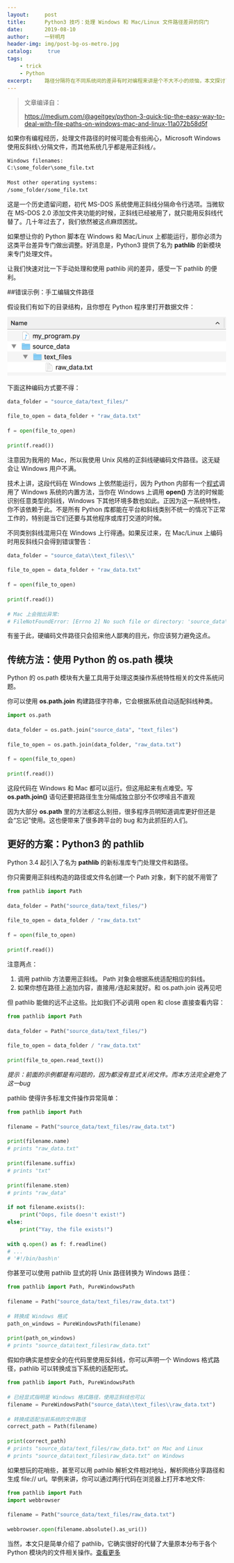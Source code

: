 ```yaml
---
layout:     post
title:      Python3 技巧：处理 Windows 和 Mac/Linux 文件路径差异的窍门
date:       2019-08-10
author:     一轩明月
header-img: img/post-bg-os-metro.jpg
catalog: 	 true
tags:
    - trick
    - Python
excerpt:    路径分隔符在不同系统间的差异有时对编程来讲是个不大不小的烦恼，本文探讨了传统 os.path 模块和解决方案，并给出了更好的路径编码方式——使用 pathlib 模块
---
```


> 文章编译自：
>
> https://medium.com/@ageitgey/python-3-quick-tip-the-easy-way-to-deal-with-file-paths-on-windows-mac-and-linux-11a072b58d5f

如果你有编程经历，处理文件路径的时候可能会有些闹心，Microsoft Windows 使用反斜线`\`分隔文件，而其他系统几乎都是用正斜线`/`。

```bash
Windows filenames:
C:\some_folder\some_file.txt

Most other operating systems:
/some_folder/some_file.txt
```

这是一个历史遗留问题，初代 MS-DOS 系统使用正斜线分隔命令行选项。当微软在 MS-DOS 2.0 添加文件夹功能的时候，正斜线已经被用了，就只能用反斜线代替了。几十年过去了，我们依然被这点麻烦困扰。

如果想让你的 Python 脚本在 Windows 和 Mac/Linux 上都能运行，那你必须为这类平台差异专门做出调整。好消息是，Python3 提供了名为 **pathlib** 的新模块来专门处理文件。

让我们快速对比一下手动处理和使用 pathlib 间的差异，感受一下 pathlib 的便利。

##错误示例：手工编辑文件路径 

假设我们有如下的目录结构，且你想在 Python 程序里打开数据文件：

![]( https://raw.githubusercontent.com/LibertyDream/diy_img_host/master/img/2019-08-10__eg_dir.png)

下面这种编码方式要不得：

```python
data_folder = "source_data/text_files/"

file_to_open = data_folder + "raw_data.txt"

f = open(file_to_open)

print(f.read())
```

注意因为我用的 Mac，所以我使用 Unix 风格的正斜线硬编码文件路径。这无疑会让 Windows 用户不满。

技术上讲，这段代码在 Windows 上依然能运行，因为 Python 内部有一个[程式](https://docs.python.org/3/library/os.html#os.altsep)调用了 Windows 系统的内置方法，当你在 Windows 上调用 **open()** 方法的时候能识别任意类型的斜线，Windows 下其他环境多数也如此。正因为这一系统特性，你不该依赖于此。不是所有 Python 库都能在平台和斜线类别不统一的情况下正常工作的，特别是当它们还要与其他程序或库打交道的时候。

不同类别斜线混用只在 Windows 上行得通。如果反过来，在 Mac/Linux 上编码时用反斜线只会得到错误警告：

```python
data_folder = "source_data\\text_files\\"

file_to_open = data_folder + "raw_data.txt"

f = open(file_to_open)

print(f.read())

# Mac 上会抛出异常:
# FileNotFoundError: [Errno 2] No such file or directory: 'source_data\\text_files\\raw_data.txt'
```

有鉴于此，硬编码文件路径只会招来他人鄙夷的目光，你应该努力避免这点。

## 传统方法：使用 Python 的 os.path 模块

Python 的 os.path 模块有大量工具用于处理这类操作系统特性相关的文件系统问题。

你可以使用 **os.path.join** 构建路径字符串，它会根据系统自动适配斜线种类。

```python
import os.path

data_folder = os.path.join("source_data", "text_files")

file_to_open = os.path.join(data_folder, "raw_data.txt")

f = open(file_to_open)

print(f.read())
```

这段代码在 Windows 和 Mac 都可以运行。但这用起来有点难受。写 **os.path.join()** 语句还要把路径生生分隔成独立部分不仅啰嗦且不直观

因为大部分 **os.path** 里的方法都这么别扭，很多程序员明知道调库更好但还是会“忘记”使用。这也便带来了很多跨平台的 bug 和为此抓狂的人们。

## 更好的方案：Python3 的 pathlib

Python 3.4 起引入了名为 **pathlib** 的新标准库专门处理文件和路径。

你只需要用正斜线构造的路径或文件名创建一个 Path 对象，剩下的就不用管了

```python
from pathlib import Path

data_folder = Path("source_data/text_files/")

file_to_open = data_folder / "raw_data.txt"

f = open(file_to_open)

print(f.read())
```

注意两点：

1. 调用 pathlib 方法要用正斜线。 Path 对象会根据系统适配相应的斜线。
2. 如果你想在路径上追加内容，直接用`/`连起来就好。和 os.path.join 说再见吧

但 pathlib 能做的远不止这些。比如我们不必调用 open 和 close 直接查看内容：

```python
from pathlib import Path

data_folder = Path("source_data/text_files/")

file_to_open = data_folder / "raw_data.txt"

print(file_to_open.read_text())
```

_提示：前面的示例都是有问题的，因为都没有显式关闭文件。而本方法完全避免了这一bug_

pathlib 使得许多标准文件操作异常简单：

```python
from pathlib import Path

filename = Path("source_data/text_files/raw_data.txt")

print(filename.name)
# prints "raw_data.txt"

print(filename.suffix)
# prints "txt"

print(filename.stem)
# prints "raw_data"

if not filename.exists():
    print("Oops, file doesn't exist!")
else:
    print("Yay, the file exists!")
    
with q.open() as f: f.readline()
# ...
# '#!/bin/bash\n'
```

你甚至可以使用 pathlib 显式的将 Unix 路径转换为 Windows 路径：

```python
from pathlib import Path, PureWindowsPath

filename = Path("source_data/text_files/raw_data.txt")

# 转换成 Windows 格式
path_on_windows = PureWindowsPath(filename)

print(path_on_windows)
# prints "source_data\text_files\raw_data.txt"
```

假如你确实是想安全的在代码里使用反斜线，你可以声明一个 Windows 格式路径，pathlib 可以转换成当下系统的适配形式。

```python
from pathlib import Path, PureWindowsPath

# 已经显式指明是 Windows 格式路径，使用正斜线也可以
filename = PureWindowsPath("source_data\\text_files\\raw_data.txt")

# 转换成适配当前系统的文件路径
correct_path = Path(filename)

print(correct_path)
# prints "source_data/text_files/raw_data.txt" on Mac and Linux
# prints "source_data\text_files\raw_data.txt" on Windows
```

如果想玩的花哨些，甚至可以用 pathlib 解析文件相对地址，解析网络分享路径和生成 file:// url。举例来讲，你可以通过两行代码在浏览器上打开本地文件:

```python
from pathlib import Path
import webbrowser

filename = Path("source_data/text_files/raw_data.txt")

webbrowser.open(filename.absolute().as_uri())
```

当然，本文只是简单介绍了 pathlib，它确实很好的代替了大量原本分布于各个 Python 模块内的文件相关操作。[查看更多](https://docs.python.org/3/library/pathlib.html)